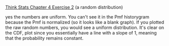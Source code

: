[Think Stats Chapter 4 Exercise 2](http://greenteapress.com/thinkstats2/html/thinkstats2005.html#toc41) (a random distribution)

yes the numbers are uniform. 
You can't see it in the Pmf historygram because the Pmf is normalized (so it looks like a blank graph). 
If you plotted the raw random numbers, you would see a uniform distribution. 
It's clear on the CDF, plot since you essentially have a line with a slope of 1, meaning that the probability remains constant.
